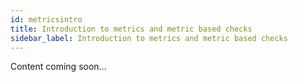 ```yaml
---
id: metricsintro
title: Introduction to metrics and metric based checks
sidebar_label: Introduction to metrics and metric based checks
---
```

Content coming soon...